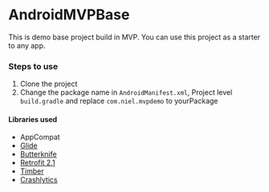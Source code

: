 # AndroidMVPBase
This is demo base project build in MVP. You can use this project as a starter to any app. 


### Steps to use 
1. Clone the project
2. Change the package name in `AndroidManifest.xml`, Project level `build.gradle` and replace `com.niel.mvpdemo` to yourPackage

#### Libraries used
* AppCompat
* [Glide][1]
* [Butterknife][2]
* [Retrofit 2.1][3]
* [Timber][4]
* [Crashlytics][5]



[1]: https://github.com/bumptech/glide
[2]: https://github.com/JakeWharton/butterknife
[3]: https://github.com/square/retrofit
[4]: https://github.com/JakeWharton/timber
[5]: http://try.crashlytics.com/sdk-android/

